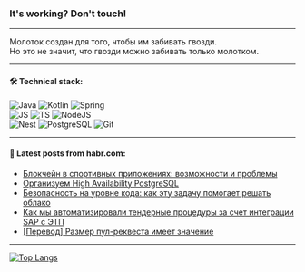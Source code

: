 ### It's working? Don't touch!

---
Молоток создан для того, чтобы им забивать гвозди. <br>
Но это не значит, что гвозди можно забивать только молотком.

---

#### 🛠️ Technical stack:

![Java](https://img.shields.io/badge/Java-informational?logo=Oracle&style=flat&logoColor=white&color=FF4500)
![Kotlin](https://img.shields.io/badge/Kotlin-informational?logo=Kotlin&style=flat&logoColor=white&color=774D97)
![Spring](https://img.shields.io/badge/SpringBoot-informational?logo=SpringBoot&style=flat&logoColor=white&color=6DB33F) <br>
![JS](https://img.shields.io/badge/JS-informational?logo=javaScript&style=flat&logoColor=black&color=F7Df1E)
![TS](https://img.shields.io/badge/TypeScript-informational?logo=typeScript&style=flat&logoColor=black&color=0667A8)
![NodeJS](https://img.shields.io/badge/NodeJS-informational?logo=node.js&style=flat&logoColor=white&color=70A760) <br>
![Nest](https://img.shields.io/badge/NestJS-informational?logo=NestJS&style=flat&logoColor=white&color=E0234E)
![PostgreSQL](https://img.shields.io/badge/PostgreSQL-informational?logo=PostgreSQL&style=flat&logoColor=white&color=DAA520)
![Git](https://img.shields.io/badge/Git-informational?logo=git&style=flat&logoColor=white&color=778899)

___

#### 💬 Latest posts from habr.com:

<!-- BLOG-POST-LIST:START -->
- [Блокчейн в спортивных приложениях: возможности и проблемы](https://habr.com/ru/articles/776152/?utm_source=habrahabr&utm_medium=rss&utm_campaign=776152)
- [Организуем High Availability PostgreSQL](https://habr.com/ru/companies/avito/articles/775922/?utm_source=habrahabr&utm_medium=rss&utm_campaign=775922)
- [Безопасность на уровне кода: как эту задачу помогает решать облако](https://habr.com/ru/companies/vk/articles/772578/?utm_source=habrahabr&utm_medium=rss&utm_campaign=772578)
- [Как мы автоматизировали тендерные процедуры за счет интеграции SAP с ЭТП](https://habr.com/ru/companies/fix_price/articles/776148/?utm_source=habrahabr&utm_medium=rss&utm_campaign=776148)
- [[Перевод] Размер пул-реквеста имеет значение](https://habr.com/ru/articles/776144/?utm_source=habrahabr&utm_medium=rss&utm_campaign=776144)
<!-- BLOG-POST-LIST:END -->

---
[![Top Langs](https://github-readme-stats-git-master-advtsetting-gmailcom.vercel.app/api/top-langs/?username=zloylis&langs_count=10&hide_title=false&title_color=e6edf3&size_weight=0.5&count_weight=0.5&layout=compact&hide_border=true&theme=dracula)](https://github.com/zloylis)

<!-- ![GitHub stats](https://github-readme-stats-git-master-advtsetting-gmailcom.vercel.app/api?username=zloylis&show_icons=true&hide_border=true&theme=dracula&hide_title=true&include_all_commits=true&count_private=true&hide=contribs&hide_rank=true) -->
